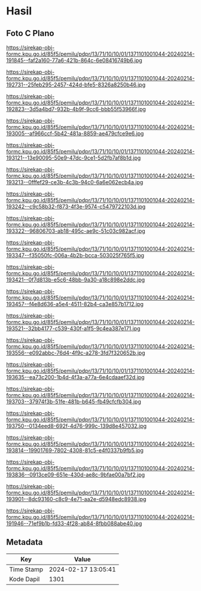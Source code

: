# Hasil

## Foto C Plano

https://sirekap-obj-formc.kpu.go.id/85f5/pemilu/pdpr/13/71/10/10/01/1371101001044-20240214-191845--faf2a160-77a6-421b-864c-6e08416749b6.jpg

https://sirekap-obj-formc.kpu.go.id/85f5/pemilu/pdpr/13/71/10/10/01/1371101001044-20240214-192731--25feb295-2457-424d-bfe5-8326a8250b46.jpg

https://sirekap-obj-formc.kpu.go.id/85f5/pemilu/pdpr/13/71/10/10/01/1371101001044-20240214-192823--3d5a4bd7-932b-4b9f-9cc6-bbb55f53966f.jpg

https://sirekap-obj-formc.kpu.go.id/85f5/pemilu/pdpr/13/71/10/10/01/1371101001044-20240214-193005--af966ccf-5b42-481a-8859-ae479cfce9e6.jpg

https://sirekap-obj-formc.kpu.go.id/85f5/pemilu/pdpr/13/71/10/10/01/1371101001044-20240214-193121--13e90095-50e9-47dc-9ce1-5d2fb7af8b1d.jpg

https://sirekap-obj-formc.kpu.go.id/85f5/pemilu/pdpr/13/71/10/10/01/1371101001044-20240214-193213--0fffef29-ce3b-4c3b-94c0-6a6e062ecb4a.jpg

https://sirekap-obj-formc.kpu.go.id/85f5/pemilu/pdpr/13/71/10/10/01/1371101001044-20240214-193242--c9c58b32-f873-4f3e-9574-c5479722103d.jpg

https://sirekap-obj-formc.kpu.go.id/85f5/pemilu/pdpr/13/71/10/10/01/1371101001044-20240214-193322--96806703-ab18-495c-ae9c-51c03c982acf.jpg

https://sirekap-obj-formc.kpu.go.id/85f5/pemilu/pdpr/13/71/10/10/01/1371101001044-20240214-193347--f35050fc-006a-4b2b-bcca-503025f765f5.jpg

https://sirekap-obj-formc.kpu.go.id/85f5/pemilu/pdpr/13/71/10/10/01/1371101001044-20240214-193421--0f7d813b-e5c6-48bb-9a30-a18c898e2ddc.jpg

https://sirekap-obj-formc.kpu.go.id/85f5/pemilu/pdpr/13/71/10/10/01/1371101001044-20240214-193457--f4e8d636-a5e4-4511-82b4-ca3e857b1712.jpg

https://sirekap-obj-formc.kpu.go.id/85f5/pemilu/pdpr/13/71/10/10/01/1371101001044-20240214-193521--32bb4177-c539-430f-a1f5-9c4ea387e171.jpg

https://sirekap-obj-formc.kpu.go.id/85f5/pemilu/pdpr/13/71/10/10/01/1371101001044-20240214-193556--e092abbc-76d4-4f9c-a278-3fd7f320652b.jpg

https://sirekap-obj-formc.kpu.go.id/85f5/pemilu/pdpr/13/71/10/10/01/1371101001044-20240214-193635--ea73c200-1b4d-4f3a-a77a-6e4cdaaef32d.jpg

https://sirekap-obj-formc.kpu.go.id/85f5/pemilu/pdpr/13/71/10/10/01/1371101001044-20240214-193703--37974f3b-51fe-481b-b645-fb49cfcfb304.jpg

https://sirekap-obj-formc.kpu.go.id/85f5/pemilu/pdpr/13/71/10/10/01/1371101001044-20240214-193750--0134eed8-692f-4d76-999c-139d8e457032.jpg

https://sirekap-obj-formc.kpu.go.id/85f5/pemilu/pdpr/13/71/10/10/01/1371101001044-20240214-193814--19901769-7802-4308-81c5-e4f0337b9fb5.jpg

https://sirekap-obj-formc.kpu.go.id/85f5/pemilu/pdpr/13/71/10/10/01/1371101001044-20240214-193836--0913ce09-651e-430d-ae8c-9bfae00a7bf2.jpg

https://sirekap-obj-formc.kpu.go.id/85f5/pemilu/pdpr/13/71/10/10/01/1371101001044-20240214-193901--8dc93160-c8c9-4e71-aa2e-d5948edc8938.jpg

https://sirekap-obj-formc.kpu.go.id/85f5/pemilu/pdpr/13/71/10/10/01/1371101001044-20240214-191946--71ef9b1b-fd33-4f28-ab84-8fbb088abe40.jpg


## Metadata

| Key        | Value               |
| ---------- | ------------------- |
| Time Stamp | 2024-02-17 13:05:41 |
| Kode Dapil | 1301                |



